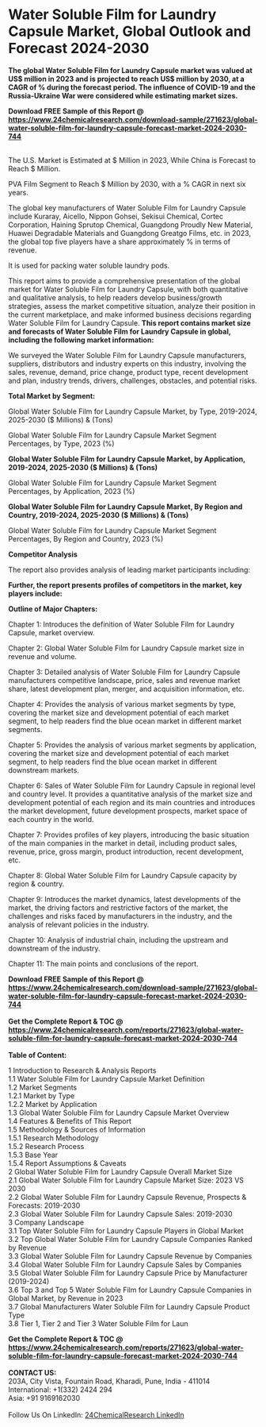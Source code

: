 <h1>Water Soluble Film for Laundry Capsule Market, Global Outlook and Forecast 2024-2030</h1><p><strong>The global Water Soluble Film for Laundry Capsule market was valued at US$ million in 2023 and is projected to reach US$ million by 2030, at a CAGR of % during the forecast period. The influence of COVID-19 and the Russia-Ukraine War were considered while estimating market sizes.</strong></p><p>
</p><p></p><div><b>Download FREE Sample of this Report @ 
            <a href="https://www.24chemicalresearch.com/download-sample/271623/global-water-soluble-film-for-laundry-capsule-forecast-market-2024-2030-744">
            https://www.24chemicalresearch.com/download-sample/271623/global-water-soluble-film-for-laundry-capsule-forecast-market-2024-2030-744</a></b></div><br><p>
The U.S. Market is Estimated at $ Million in 2023, While China is Forecast to Reach $ Million.</p><p>
PVA Film Segment to Reach $ Million by 2030, with a % CAGR in next six years.</p><p>
The global key manufacturers of Water Soluble Film for Laundry Capsule include Kuraray, Aicello, Nippon Gohsei, Sekisui Chemical, Cortec Corporation, Haining Sprutop Chemical, Guangdong Proudly New Material, Huawei Degradable Materials and Guangdong Greatgo Films, etc. in 2023, the global top five players have a share approximately % in terms of revenue.</p><p>
It is used for packing water soluble laundry pods.</p><p>
This report aims to provide a comprehensive presentation of the global market for Water Soluble Film for Laundry Capsule, with both quantitative and qualitative analysis, to help readers develop business/growth strategies, assess the market competitive situation, analyze their position in the current marketplace, and make informed business decisions regarding Water Soluble Film for Laundry Capsule. <strong>This report contains market size and forecasts of Water Soluble Film for Laundry Capsule in global, including the following market information:</strong></p><p>
</p><p>
</p><p>We surveyed the Water Soluble Film for Laundry Capsule manufacturers, suppliers, distributors and industry experts on this industry, involving the sales, revenue, demand, price change, product type, recent development and plan, industry trends, drivers, challenges, obstacles, and potential risks.</p><p>
<strong>Total Market by Segment:</strong></p><p>
Global Water Soluble Film for Laundry Capsule Market, by Type, 2019-2024, 2025-2030 ($ Millions) &amp; (Tons)</p><p>
Global Water Soluble Film for Laundry Capsule Market Segment Percentages, by Type, 2023 (%)</p><p>
</p><p>
</p><p><strong>Global Water Soluble Film for Laundry Capsule Market, by Application, 2019-2024, 2025-2030 ($ Millions) &amp; (Tons)</strong></p><p>
Global Water Soluble Film for Laundry Capsule Market Segment Percentages, by Application, 2023 (%)</p><p>
</p><p>
</p><p><strong>Global Water Soluble Film for Laundry Capsule Market, By Region and Country, 2019-2024, 2025-2030 ($ Millions) &amp; (Tons)</strong></p><p>
Global Water Soluble Film for Laundry Capsule Market Segment Percentages, By Region and Country, 2023 (%)</p><p>
</p><p>
</p><p><strong>Competitor Analysis</strong></p><p>
The report also provides analysis of leading market participants including:</p><p>
</p><p>
</p><p><strong>Further, the report presents profiles of competitors in the market, key players include:</strong></p><p>
</p><p>
</p><p><strong>Outline of Major Chapters:</strong></p><p>
Chapter 1: Introduces the definition of Water Soluble Film for Laundry Capsule, market overview.</p><p>
Chapter 2: Global Water Soluble Film for Laundry Capsule market size in revenue and volume.</p><p>
Chapter 3: Detailed analysis of Water Soluble Film for Laundry Capsule manufacturers competitive landscape, price, sales and revenue market share, latest development plan, merger, and acquisition information, etc.</p><p>
Chapter 4: Provides the analysis of various market segments by type, covering the market size and development potential of each market segment, to help readers find the blue ocean market in different market segments.</p><p>
Chapter 5: Provides the analysis of various market segments by application, covering the market size and development potential of each market segment, to help readers find the blue ocean market in different downstream markets.</p><p>
Chapter 6: Sales of Water Soluble Film for Laundry Capsule in regional level and country level. It provides a quantitative analysis of the market size and development potential of each region and its main countries and introduces the market development, future development prospects, market space of each country in the world.</p><p>
Chapter 7: Provides profiles of key players, introducing the basic situation of the main companies in the market in detail, including product sales, revenue, price, gross margin, product introduction, recent development, etc.</p><p>
Chapter 8: Global Water Soluble Film for Laundry Capsule capacity by region &amp; country.</p><p>
Chapter 9: Introduces the market dynamics, latest developments of the market, the driving factors and restrictive factors of the market, the challenges and risks faced by manufacturers in the industry, and the analysis of relevant policies in the industry.</p><p>
Chapter 10: Analysis of industrial chain, including the upstream and downstream of the industry.</p><p>
Chapter 11: The main points and conclusions of the report.</p><div><b>Download FREE Sample of this Report @ 
            <a href="https://www.24chemicalresearch.com/download-sample/271623/global-water-soluble-film-for-laundry-capsule-forecast-market-2024-2030-744">
            https://www.24chemicalresearch.com/download-sample/271623/global-water-soluble-film-for-laundry-capsule-forecast-market-2024-2030-744</a></b></div><br><div><b>Get the Complete Report & TOC @ 
            <a href="https://www.24chemicalresearch.com/reports/271623/global-water-soluble-film-for-laundry-capsule-forecast-market-2024-2030-744">
            https://www.24chemicalresearch.com/reports/271623/global-water-soluble-film-for-laundry-capsule-forecast-market-2024-2030-744</a></b></div><br>
            <b>Table of Content:</b><p>1 Introduction to Research & Analysis Reports<br />
    1.1 Water Soluble Film for Laundry Capsule Market Definition<br />
    1.2 Market Segments<br />
        1.2.1 Market by Type<br />
        1.2.2 Market by Application<br />
    1.3 Global Water Soluble Film for Laundry Capsule Market Overview<br />
    1.4 Features & Benefits of This Report<br />
    1.5 Methodology & Sources of Information<br />
        1.5.1 Research Methodology<br />
        1.5.2 Research Process<br />
        1.5.3 Base Year<br />
        1.5.4 Report Assumptions & Caveats<br />
2 Global Water Soluble Film for Laundry Capsule Overall Market Size<br />
    2.1 Global Water Soluble Film for Laundry Capsule Market Size: 2023 VS 2030<br />
    2.2 Global Water Soluble Film for Laundry Capsule Revenue, Prospects & Forecasts: 2019-2030<br />
    2.3 Global Water Soluble Film for Laundry Capsule Sales: 2019-2030<br />
3 Company Landscape<br />
    3.1 Top Water Soluble Film for Laundry Capsule Players in Global Market<br />
    3.2 Top Global Water Soluble Film for Laundry Capsule Companies Ranked by Revenue<br />
    3.3 Global Water Soluble Film for Laundry Capsule Revenue by Companies<br />
    3.4 Global Water Soluble Film for Laundry Capsule Sales by Companies<br />
    3.5 Global Water Soluble Film for Laundry Capsule Price by Manufacturer (2019-2024)<br />
    3.6 Top 3 and Top 5 Water Soluble Film for Laundry Capsule Companies in Global Market, by Revenue in 2023<br />
    3.7 Global Manufacturers Water Soluble Film for Laundry Capsule Product Type<br />
    3.8 Tier 1, Tier 2 and Tier 3 Water Soluble Film for Laun</p><div><b>Get the Complete Report & TOC @ 
            <a href="https://www.24chemicalresearch.com/reports/271623/global-water-soluble-film-for-laundry-capsule-forecast-market-2024-2030-744">
            https://www.24chemicalresearch.com/reports/271623/global-water-soluble-film-for-laundry-capsule-forecast-market-2024-2030-744</a></b></div><br><b>CONTACT US:</b><br>
            203A, City Vista, Fountain Road, Kharadi, Pune, India - 411014<br>
            International: +1(332) 2424 294<br>
            Asia: +91 9169162030 <br><br>
            Follow Us On LinkedIn: <a href="https://www.linkedin.com/company/24chemicalresearch/">24ChemicalResearch LinkedIn</a>